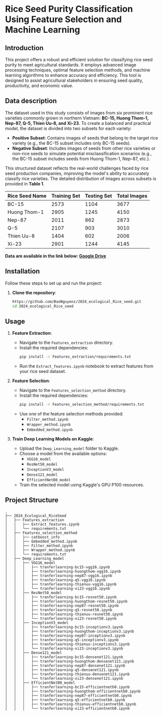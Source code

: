 # Rice Seed Purity Classification Using Feature Selection and Machine Learning  

## Introduction  
This project offers a robust and efficient solution for classifying rice seed purity to meet agricultural standards. It employs advanced image processing techniques, optimal feature selection methods, and machine learning algorithms to enhance accuracy and efficiency. This tool is designed to assist agricultural stakeholders in ensuring seed quality, productivity, and economic value.  

## Data description

The dataset used in this study consists of images from six prominent rice varieties commonly grown in northern Vietnam: **BC-15, Huong Thom-1, Nep-87, Q-5, Thien Uu-8, and Xi-23**. To create a balanced and practical model, the dataset is divided into two subsets for each variety:

- **Positive Subset**: Contains images of seeds that belong to the target rice variety (e.g., the BC-15 subset includes only BC-15 seeds).  
- **Negative Subset**: Includes images of seeds from other rice varieties or non-rice seeds to simulate potential misclassification scenarios (e.g., the BC-15 subset includes seeds from Huong Thom-1, Nep-87, etc.).

This structured dataset reflects the real-world challenges faced by rice seed production companies, improving the model's ability to accurately classify rice varieties. The detailed distribution of images across subsets is provided in **Table 1**.

| Rice Seed Name  | Training Set | Testing Set | Total Images |
|-----------------|--------------|-------------|--------------|
| BC-15           | 2573         | 1104        | 3677         |
| Huong Thom-1    | 2905         | 1245        | 4150         |
| Nep-87          | 2011         | 862         | 2873         |
| Q-5             | 2107         | 903         | 3010         |
| Thien Uu-8      | 1404         | 602         | 2006         |
| Xi-23           | 2901         | 1244        | 4145         |

**Data are available in the link below: [Google Drive](https://drive.google.com/drive/folders/1LqkUIPmZRlam6CFkcRR37BznsMHVV2tn)**

## Installation  
Follow these steps to set up and run the project:  
1. **Clone the repository**:  
   ```bash
   https://github.com/BaoNguyenz/2024_ecological_Rice_seed.git
   cd 2024_ecological_Rice_seed

## Usage  
1. **Feature Extraction**:  
   - Navigate to the `Features_extraction` directory.  
   - Install the required dependencies:  
     ```bash
     pip install -r Features_extraction/requirements.txt
     ```  
   - Run the `Extract_features.ipynb` notebook to extract features from your rice seed dataset.  

2. **Feature Selection**:  
   - Navigate to the `Features_selection_method` directory.  
   - Install the required dependencies:  
     ```bash
     pip install -r Features_selection_method/requirements.txt
     ```  
   - Use one of the feature selection methods provided:  
     - `Filter_method.ipynb`  
     - `Wrapper_method.ipynb`  
     - `Embedded_method.ipynb`  

3. **Train Deep Learning Models on Kaggle**:  
   - Upload the `Deep_Learning_model` folder to Kaggle.  
   - Choose a model from the available options:  
     - `VGG16_model`
     - `ResNet50_model` 
     - `InceptionV3_model`
     - `Dense121_model`
     - `EfficientNetB0_model` 
   - Train the selected model using Kaggle's GPU P100 resources.

## Project Structure

```
.
├── 2024_Ecological_RiceSeed
│   ├── Features_extraction
│   │   ├── Extract_features.ipynb
│   │   └── requirements.txt
│   ├── Features_selection_method
│   │   ├── catboost_info
│   │   ├── Embedded_method.ipynb
│   │   ├── Filter_method.ipynb
│   │   ├── Wrapper_method.ipynb
│   │   └── requirements.txt
│   ├── Deep_Learning_model
│   │   ├── VGG16_model
│   │   │   ├── tranferlearning-bc15-vgg16.ipynb
│   │   │   ├── tranferlearning-huongthom-vgg16.ipynb
│   │   │   ├── tranferlearning-nep87-vgg16.ipynb
│   │   │   ├── tranferlearning-q5-vgg16.ipynb
│   │   │   ├── tranferlearning-thienuu-vgg16.ipynb
│   │   │   └── tranferlearning-xi23-vgg16.ipynb
│   │   ├── ResNet50_model
│   │   │   ├── tranferlearning-bc15-resnet50.ipynb
│   │   │   ├── tranferlearning-huongthom-resnet50.ipynb
│   │   │   ├── tranferlearning-nep87-resnet50.ipynb
│   │   │   ├── tranferlearning-q5-resnet50.ipynb
│   │   │   ├── tranferlearning-thienuu-resnet50.ipynb
│   │   │   └── tranferlearning-xi23-resnet50.ipynb
│   │   ├── InceptionV3_model
│   │   │   ├── tranferlearning-bc15-inceptionv3.ipynb
│   │   │   ├── tranferlearning-huongthom-inceptionv3.ipynb
│   │   │   ├── tranferlearning-nep87-inceptionv3.ipynb
│   │   │   ├── tranferlearning-q5-inceptionv3.ipynb
│   │   │   ├── tranferlearning-thienuu-inceptionv3.ipynb
│   │   │   └── tranferlearning-xi23-inceptionv3.ipynb
│   │   ├── Dense121_model
│   │   │   ├── tranferlearning-bc15-densenet121.ipynb
│   │   │   ├── tranferlearning-huongthom-densenet121.ipynb
│   │   │   ├── tranferlearning-nep87-densenet121.ipynb
│   │   │   ├── tranferlearning-q5-densenet121.ipynb
│   │   │   ├── tranferlearning-thienuu-densenet121.ipynb
│   │   │   └── tranferlearning-xi23-densenet121.ipynb
│   │   ├── EfficientNetB0_model
│   │   │   ├── tranferlearning-bc15-efficientnetb0.ipynb
│   │   │   ├── tranferlearning-huongthom-efficientnetb0.ipynb
│   │   │   ├── tranferlearning-nep87-efficientnetb0.ipynb
│   │   │   ├── tranferlearning-q5-efficientnetb0.ipynb
│   │   │   ├── tranferlearning-thienuu-efficientnetb0.ipynb
│   │   │   └── tranferlearning-xi23-efficientnetb0.ipynb
```
 